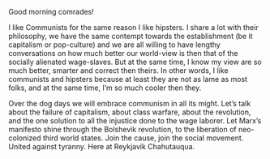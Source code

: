 Good morning comrades!

I like Communists for the same reason I like hipsters. I share a lot
with their philosophy, we have the same contempt towards the
establishment (be it capitalism or pop-culture) and we are all willing
to have lengthy conversations on how much better our world-view is
then that of the socially alienated wage-slaves. But at the same time,
I know my view are so much better, smarter and correct then theirs. In
other words, I like communists and hipsters because at least they are
not as lame as most folks, and at the same time, I’m so much cooler
then they.

Over the dog days we will embrace communism in all its might. Let’s
talk about the failure of capitalism, about class warfare, about the
revolution, and the one solution to all the injustice done to the wage
laborer. Let Marx’s manifesto shine through the Bolshevik revolution,
to the liberation of neo-colonized third world states. Join the cause,
join the social movement. United against tyranny. Here at Reykjavík
Chahutauqua.
